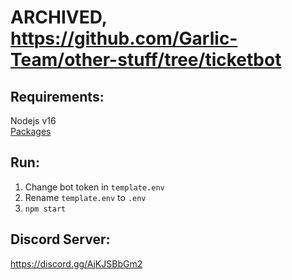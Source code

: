 # ARCHIVED, https://github.com/Garlic-Team/other-stuff/tree/ticketbot

**Requirements:**
--
Nodejs v16  
[Packages](https://github.com/Garlic-Team/TicketBot/blob/dev/package.json)

**Run:**
--
1. Change bot token in `template.env`  
2. Rename `template.env` to `.env`  
3. `npm start`  

**Discord Server:**
--
https://discord.gg/AjKJSBbGm2
